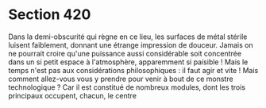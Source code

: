 # Section 420

Dans la demi-obscurité qui règne en ce lieu, les surfaces de métal 
stérile luisent faiblement, donnant une étrange impression de 
douceur. Jamais on ne pourrait croire qu'une puissance aussi 
considérable soit concentrée dans un si petit espace à 
l'atmosphère, apparemment si paisible ! Mais le temps n'est pas 
aux considérations philosophiques : il faut agir et vite ! Mais 
comment allez-vous vous y prendre pour venir à bout de ce 
monstre technologique ? Car il est constitué de nombreux 
modules, dont les trois principaux occupent, chacun, le centre